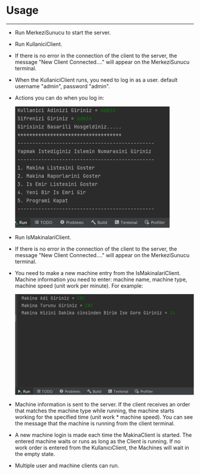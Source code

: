 
# Usage
***
- Run MerkeziSunucu to start the server.
- Run KullaniciClient.
- If there is no error in the connection of the client to the server, the message "New Client Connected...." will appear on the MerkeziSunucu terminal.
- When the KullaniciClient runs, you need to log in as a user. default username "admin", password "admin".
- Actions you can do when you log in:

  ![Resim1](src\IsMakinalariImages\KullaniClientIslemler.jpg)

- Run IsMakinalariClient.
- If there is no error in the connection of the client to the server, the message "New Client Connected...." will appear on the MerkeziSunucu terminal.
- You need to make a new machine entry from the IsMakinalariClient. Machine information you need to enter: machine name, machine type, machine speed (unit work per minute).
  For example:


  ![Resim2](src\IsMakinalariImages\MakinaBilgileriOrnek.jpg)

- Machine information is sent to the server. If the client receives an order that matches the machine type while running, the machine starts working for the specified time (unit work * machine speed). You can see the message that the machine is running from the client terminal.
- A new machine login is made each time the MakinaClient is started. The entered machine waits or runs as long as the Client is running. If no work order is entered from the KullanıcıClient, the Machines will wait in the empty state.
- Multiple user and machine clients can run.
